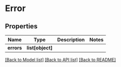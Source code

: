 # Error

## Properties
Name | Type | Description | Notes
------------ | ------------- | ------------- | -------------
**errors** | **list[object]** |  | 

[[Back to Model list]](../README.md#documentation-for-models) [[Back to API list]](../README.md#documentation-for-api-endpoints) [[Back to README]](../README.md)


